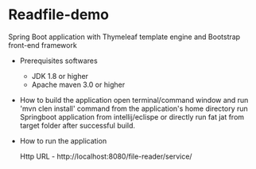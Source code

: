 # Readfile-demo
Spring Boot application with Thymeleaf template engine and Bootstrap front-end framework

- Prerequisites softwares
    - JDK 1.8 or higher
    - Apache maven 3.0 or higher

- How to build the application
   open terminal/command window and run 'mvn clen install' command from the application's home directory 
   run Springboot application from intellij/eclispe or directly run fat jat from target folder after successful build.

- How to run the application

    Http URL - http://localhost:8080/file-reader/service/